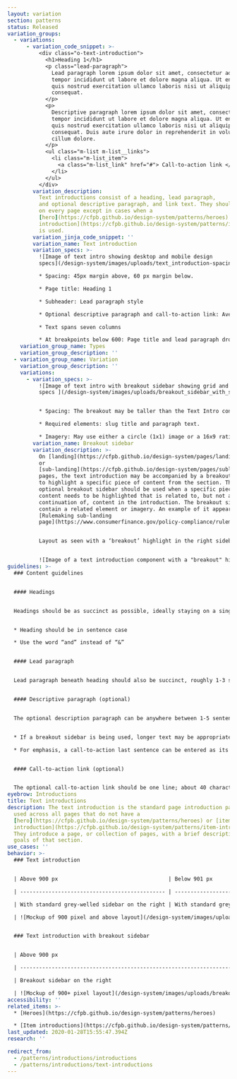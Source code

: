 ```yaml
---
layout: variation
section: patterns
status: Released
variation_groups:
  - variations:
      - variation_code_snippet: >-
          <div class="o-text-introduction">
            <h1>Heading 1</h1>
            <p class="lead-paragraph">
              Lead paragraph lorem ipsum dolor sit amet, consectetur adipiscing elit, sed do eiusmod
              tempor incididunt ut labore et dolore magna aliqua. Ut enim ad minim veniam,
              quis nostrud exercitation ullamco laboris nisi ut aliquip ex ea commodo
              consequat.
            </p>
            <p>
              Descriptive paragraph lorem ipsum dolor sit amet, consectetur adipiscing elit, sed do eiusmod
              tempor incididunt ut labore et dolore magna aliqua. Ut enim ad minim veniam,
              quis nostrud exercitation ullamco laboris nisi ut aliquip ex ea commodo
              consequat. Duis aute irure dolor in reprehenderit in voluptate velit esse
              cillum dolore.
            </p>
            <ul class="m-list m-list__links">
              <li class="m-list_item">
                <a class="m-list_link" href="#"> Call-to-action link </a>
              </li>
            </ul>
          </div>
        variation_description:
          Text introductions consist of a heading, lead paragraph,
          and optional descriptive paragraph, and link text. They should be used
          on every page except in cases when a
          [hero](https://cfpb.github.io/design-system/patterns/heroes) or [item
          introduction](https://cfpb.github.io/design-system/patterns/item-introductions)
          is used.
        variation_jinja_code_snippet: ''
        variation_name: Text introduction
        variation_specs: >-
          ![Image of text intro showing desktop and mobile design
          specs](/design-system/images/uploads/text_introduction-spacing.png)

          * Spacing: 45px margin above, 60 px margin below.

          * Page title: Heading 1

          * Subheader: Lead paragraph style

          * Optional descriptive paragraph and call-to-action link: Avenir Next paragraph

          * Text spans seven columns

          * At breakpoints below 600: Page title and lead paragraph drop down one type size to make reading on smaller devices easier.
    variation_group_name: Types
    variation_group_description: ''
  - variation_group_name: Variation
    variation_group_description: ''
    variations:
      - variation_specs: >-
          ![Image of text intro with breakout sidebar showing grid and design
          specs ](/design-system/images/uploads/breakout_sidebar_with_specs.png)


          * Spacing: The breakout may be taller than the Text Intro content, in which case the margin beneath the breakout should be 60px.

          * Required elements: slug title and paragraph text.

          * Imagery: May use either a circle (1x1) image or a 16x9 ratio image.
        variation_name: Breakout sidebar
        variation_description: >-
          On [landing](https://cfpb.github.io/design-system/pages/landing-pages)
          or
          [sub-landing](https://cfpb.github.io/design-system/pages/sublanding-pages)
          pages, the text introduction may be accompanied by a breakout sidebar
          to highlight a specific piece of content from the section. The
          optional breakout sidebar should be used when a specific piece of
          content needs to be highlighted that is related to, but not a
          continuation of, content in the introduction. The breakout sidebar may
          contain a related element or imagery. An example of it appears on the
          [Rulemaking sub-landing
          page](https://www.consumerfinance.gov/policy-compliance/rulemaking/).


          Layout as seen with a ‘breakout’ highlight in the right sidebar area:


          ![Image of a text introduction component with a "breakout" highlight in the right sidebar](/design-system/images/uploads/breakout_sidebar.png)
guidelines: >-
  ### Content guidelines


  #### Headings


  Headings should be as succinct as possible, ideally staying on a single line at max column width; 35 characters or less.


  * Heading should be in sentence case

  * Use the word “and” instead of “&”


  #### Lead paragraph


  Lead paragraph beneath heading should also be succinct, roughly 1-3 sentences; 350 characters maximum. This paragraph should explain why the page exists (how does its content tie back to the CFPB mission?) and the value add to the user (what will they get out of the content on this page?).


  #### Descriptive paragraph (optional)


  The optional description paragraph can be anywhere between 1-5 sentences; 100-800 characters, depending on the needs of the page.


  * If a breakout sidebar is being used, longer text may be appropriate to help match the text introduction length to the sidebar length

  * For emphasis, a call-to-action last sentence can be entered as its own paragraph underneath this lead paragraph, either linked to a url or not


  #### Call-to-action link (optional)


  The optional call-to-action link should be one line; about 40 characters or less. Link content should follow [link guidelines](https://cfpb.github.io/design-system/components/links).
eyebrow: Introductions
title: Text introductions
description: The text introduction is the standard page introduction pattern
  used across all pages that do not have a
  [hero](https://cfpb.github.io/design-system/patterns/heroes) or [item
  introduction](https://cfpb.github.io/design-system/patterns/item-introductions).
  They introduce a page, or collection of pages, with a brief description of the
  goals of that section.
use_cases: ''
behavior: >-
  ### Text introduction


  | Above 900 px                                   | Below 901 px                                                                                   |

  | ---------------------------------------------- | ---------------------------------------------------------------------------------------------- |

  | With standard grey-welled sidebar on the right | With standard grey-welled sidebar stacked to prefooter                                         |

  | ![Mockup of 900 pixel and above layout](/design-system/images/uploads/text_introduction_breakpoint_large.png)                                            | ![Mockup of 901 pixel and below layout](/design-system/images/uploads/text_introduction_breakpoint_small.png)|


  ### Text introduction with breakout sidebar


  | Above 900 px                                                                          | Below 901 px                                                                                   |

  | ------------------------------------------------------------------------------------- | ---------------------------------------------------------------------------------------------- |

  | Breakout sidebar on the right                                                         | Breakout sidebar stacked immediately after text intro                                          |

  | ![Mockup of 900+ pixel layout](/design-system/images/uploads/breakout_sidebar_breakpoint_large.png) | ![Mockup of 900 pixel and below layout](/design-system/images/uploads/breakout_sidebar_breakpoint_small.png) |
accessibility: ''
related_items: >-
  * [Heroes](https://cfpb.github.io/design-system/patterns/heroes)

  * [Item introductions](https://cfpb.github.io/design-system/patterns/item-introductions)
last_updated: 2020-01-28T15:55:47.394Z
research: ''

redirect_from:
  - /patterns/introductions/introductions
  - /patterns/introductions/text-introductions
---
```

